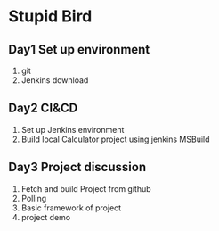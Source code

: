 # Stupid Bird

## Day1 Set up environment

1.  git
2.  Jenkins download

## Day2 CI&CD

1. Set up Jenkins environment 
2. Build local Calculator project using jenkins MSBuild

## Day3 Project discussion

1. Fetch and build Project from github
2. Polling 
3. Basic framework of project
4. project demo
